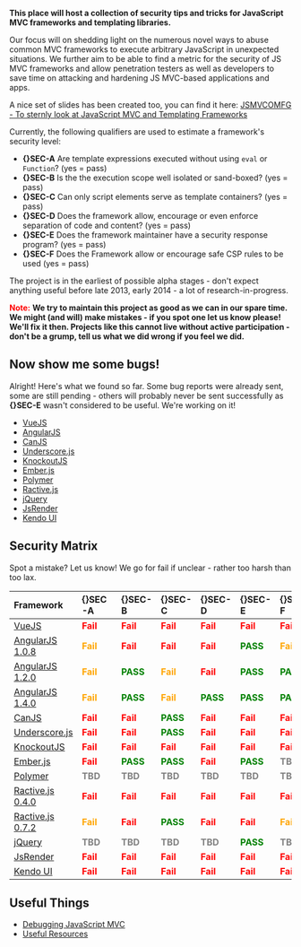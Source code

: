**This place will host a collection of security tips and tricks for JavaScript MVC frameworks and templating libraries.**

Our focus will on shedding light on the numerous novel ways to abuse common MVC frameworks to execute arbitrary JavaScript in unexpected situations. We further aim to be able to find a metric for the security of JS MVC frameworks and allow penetration testers as well as developers to save time on attacking and hardening JS MVC-based applications and apps.

A nice set of slides has been created too, you can find it here: [JSMVCOMFG - To sternly look at JavaScript MVC and Templating Frameworks](http://www.slideshare.net/x00mario/jsmvcomfg-to-sternly-look-at-javascript-mvc-and-templating-frameworks)

Currently, the following qualifiers are used to estimate a framework's security level:

  * **{}SEC-A** Are template expressions executed without using `eval` or `Function`? (yes = pass)
  * **{}SEC-B** Is the the execution scope well isolated or sand-boxed? (yes = pass)
  * **{}SEC-C** Can only script elements serve as template containers? (yes = pass)
  * **{}SEC-D** Does the framework allow, encourage or even enforce separation of code and content? (yes = pass)
  * **{}SEC-E** Does the framework maintainer have a security response program? (yes = pass)
  * **{}SEC-F** Does the Framework allow or encourage safe CSP rules to be used (yes = pass)

The project is in the earliest of possible alpha stages - don't expect anything useful before late 2013, early 2014 - a lot of research-in-progress.

<font color='red'><b>Note:</b></font> **We try to maintain this project as good as we can in our spare time. We might (and will) make mistakes - if you spot one let us know please! We'll fix it then. Projects like this cannot live without active participation - don't be a grump, tell us what we did wrong if you feel we did.**

## Now show me some bugs! ##

Alright! Here's what we found so far. Some bug reports were already sent, some are still pending - others will probably never be sent successfully as **{}SEC-E** wasn't considered to be useful. We're working on it!


  * [VueJS](https://code.google.com/p/mustache-security/wiki/VueJS)
  * [AngularJS](https://code.google.com/p/mustache-security/wiki/AngularJS)
  * [CanJS](https://code.google.com/p/mustache-security/wiki/CanJS)
  * [Underscore.js](https://code.google.com/p/mustache-security/wiki/UnderscoreJS)
  * [KnockoutJS](https://code.google.com/p/mustache-security/wiki/KnockoutJS)
  * [Ember.js](https://code.google.com/p/mustache-security/wiki/EmberJS)
  * [Polymer](https://code.google.com/p/mustache-security/wiki/Polymer)
  * [Ractive.js](https://code.google.com/p/mustache-security/wiki/RactiveJS)
  * [jQuery](https://code.google.com/p/mustache-security/wiki/jQuery)
  * [JsRender](https://code.google.com/p/mustache-security/wiki/JsRender)
  * [Kendo UI](https://code.google.com/p/mustache-security/wiki/KendoUI)

## Security Matrix ##

Spot a mistake? Let us know! We go for fail if unclear - rather too harsh than too lax.

| **Framework** | **{}SEC-A** | **{}SEC-B** | **{}SEC-C** | **{}SEC-D** | **{}SEC-E** | **{}SEC-F** |
|:--------------|:------------|:------------|:------------|:------------|:------------|:------------|
| [VueJS](https://code.google.com/p/mustache-security/wiki/VueJS) | <font color='red'><b>Fail</b></font> | <font color='red'><b>Fail</b></font> | <font color='red'><b>Fail</b></font> | <font color='red'><b>Fail</b></font> | <font color='red'><b>Fail</b></font> | <font color='red'><b>Fail</b></font> |
| [AngularJS 1.0.8](https://code.google.com/p/mustache-security/wiki/AngularJS) | <font color='orange' title='RC-versions have this covered and fixed'><b>Fail</b></font> | <font color='red'><b>Fail</b></font> | <font color='red'><b>Fail</b></font> | <font color='red'><b>Fail</b></font> | <font color='green'><b>PASS</b></font> | <font color='orange' title="CSP-mode in AngularJS re-enables injection attacks despite CSP. Thus it's a FAIL, not really making apps more secure as supposed to."><b>Fail</b></font> |
| [AngularJS 1.2.0](https://code.google.com/p/mustache-security/wiki/AngularJS) | <font color='orange' title='Some template directives still allow for arbitrary JavaScript execution'><b>Fail</b></font> | <font color='green'><b>PASS</b></font> | <font color='orange' title='Any element with the ng-app attribute can execute expressions. Injections might cause damage.'><b>Fail</b></font> | <font color='red'><b>Fail</b></font> | <font color='green'><b>PASS</b></font> | <font color='green'><b>PASS</b></font> |
| [AngularJS 1.4.0](https://code.google.com/p/mustache-security/wiki/AngularJS) | <font color='orange' title='Some template directives still allow for arbitrary JavaScript execution'><b>Fail</b></font> | <font color='green'><b>PASS</b></font> | <font color='orange' title='Any element with the ng-app attribute can execute expressions. Injections might cause damage.'><b>Fail</b></font> | <font color='green'><b>PASS</b></font> | <font color='green'><b>PASS</b></font> | <font color='green'><b>PASS</b></font> |
| [CanJS](https://code.google.com/p/mustache-security/wiki/CanJS) | <font color='red'><b>Fail</b></font> | <font color='red'><b>Fail</b></font> | <font color='green'><b>PASS</b></font> | <font color='red'><b>Fail</b></font> | <font color='red'><b>Fail</b></font> | <font color='red'><b>Fail</b></font> |
| [Underscore.js](https://code.google.com/p/mustache-security/wiki/UnderscoreJS) | <font color='red'><b>Fail</b></font> | <font color='red'><b>Fail</b></font> | <font color='green'><b>PASS</b></font> | <font color='red'><b>Fail</b></font> | <font color='red'><b>Fail</b></font> | <font color='red'><b>Fail</b></font> |
| [KnockoutJS](https://code.google.com/p/mustache-security/wiki/KnockoutJS) | <font color='red'><b>Fail</b></font> | <font color='red'><b>Fail</b></font> | <font color='red'><b>Fail</b></font> | <font color='red'><b>Fail</b></font> | <font color='red'><b>Fail</b></font> | <font color='red'><b>Fail</b></font> |
| [Ember.js](https://code.google.com/p/mustache-security/wiki/EmberJS) | <font color='red'><b>Fail</b></font> | <font color='green'><b>PASS</b></font> | <font color='green'><b>PASS</b></font> | <font color='red'><b>Fail</b></font> | <font color='green'><b>PASS</b></font> | <font color='grey'><b>TBD</b></font> |
| [Polymer](https://code.google.com/p/mustache-security/wiki/Polymer) | <font color='grey'><b>TBD</b></font>| <font color='grey'><b>TBD</b></font>| <font color='grey'><b>TBD</b></font>| <font color='grey'><b>TBD</b></font>| <font color='grey'><b>TBD</b></font>| <font color='grey'><b>TBD</b></font> |
| [Ractive.js 0.4.0](https://code.google.com/p/mustache-security/wiki/RactiveJS) | <font color='red'><b>Fail</b></font>| <font color='red'><b>Fail</b></font>| <font color='red'><b>Fail</b></font>| <font color='red'><b>Fail</b></font>| <font color='red'><b>Fail</b></font>| <font color='red'><b>Fail</b></font> |
| [Ractive.js 0.7.2](https://code.google.com/p/mustache-security/wiki/RactiveJS) | <font color='orange' title='There is plans to get rid of Function, yet no implementation'><b>Fail</b></font>| <font color='red'><b>Fail</b></font>| <font color='green'><b>PASS</b></font>| <font color='red'><b>Fail</b></font>| <font color='red'><b>Fail</b></font>| <font color='orange' title='CSP cannot be used safely yet, but will be once the dependency on Function is removed as planned'><b>Fail</b></font> |
| [jQuery](https://code.google.com/p/mustache-security/wiki/jQuery) | <font color='grey'><b>TBD</b></font>| <font color='grey'><b>TBD</b></font>| <font color='grey'><b>TBD</b></font>| <font color='grey'><b>TBD</b></font>| <font color='green'><b>PASS</b></font>| <font color='grey'><b>TBD</b></font> |
| [JsRender](https://code.google.com/p/mustache-security/wiki/JsRender) | <font color='red'><b>Fail</b></font> | <font color='red'><b>Fail</b></font> | <font color='red'><b>Fail</b></font> | <font color='red'><b>Fail</b></font> | <font color='red'><b>Fail</b></font> | <font color='red'><b>Fail</b></font> |
| [Kendo UI](https://code.google.com/p/mustache-security/wiki/KendoUI) | <font color='red'><b>Fail</b></font> | <font color='red'><b>Fail</b></font> | <font color='red'><b>Fail</b></font> | <font color='red'><b>Fail</b></font> | <font color='red'><b>Fail</b></font> | <font color='red'><b>Fail</b></font> |

## Useful Things ##

  * [Debugging JavaScript MVC](https://code.google.com/p/mustache-security/wiki/Debugging)
  * [Useful Resources](https://code.google.com/p/mustache-security/wiki/Resources)